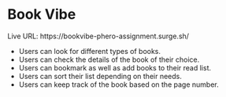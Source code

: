 <h1>Book Vibe</h1>
<p>Live URL: <a>https://bookvibe-phero-assignment.surge.sh/</a></p>
<ul>
    <li>Users can look for different types of books.</li>
    <li>Users can check the details of the book of their choice.</li>
    <li>Users can bookmark as well as add books to their read list.</li>
    <li>Users can sort their list depending on their needs.</li>
    <li>Users can keep track of the book based on the page number.</li>
</ul>
